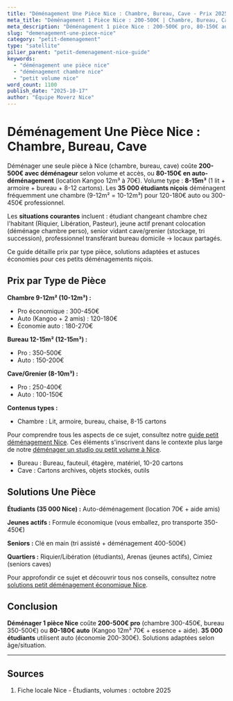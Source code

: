 ```yaml
---
title: "Déménagement Une Pièce Nice : Chambre, Bureau, Cave - Prix 2025"
meta_title: "Déménagement 1 Pièce Nice : 200-500€ | Chambre, Bureau, Cave"
meta_description: "Déménagement 1 pièce Nice : 200-500€ pro, 80-150€ auto. Chambre 9m², bureau 12m², cave 8m³. Volume 8-15m³. Utilitaire 12m³ 70€. Guide."
slug: "demenagement-une-piece-nice"
category: "petit-demenagement"
type: "satellite"
pilier_parent: "petit-demenagement-nice-guide"
keywords:
  - "déménagement une pièce nice"
  - "déménagement chambre nice"
  - "petit volume nice"
word_count: 1100
publish_date: "2025-10-17"
author: "Équipe Moverz Nice"
---
```


# Déménagement Une Pièce Nice : Chambre, Bureau, Cave

Déménager une seule pièce à Nice (chambre, bureau, cave) coûte **200-500€ avec déménageur** selon volume et accès, ou **80-150€ en auto-déménagement** (location Kangoo 12m³ à 70€). Volume type : **8-15m³** (1 lit + armoire + bureau + 8-12 cartons). Les **35 000 étudiants niçois** déménagent fréquemment une chambre (9-12m² = 10-12m³) pour 120-180€ auto ou 300-450€ professionnel.

Les **situations courantes** incluent : étudiant changeant chambre chez l'habitant (Riquier, Libération, Pasteur), jeune actif prenant colocation (déménage chambre perso), senior vidant cave/grenier (stockage, tri succession), professionnel transférant bureau domicile → locaux partagés.

Ce guide détaille prix par type pièce, solutions adaptées et astuces économies pour ces petits déménagements niçois.

## Prix par Type de Pièce

**Chambre 9-12m² (10-12m³) :**
- Pro économique : 300-450€
- Auto (Kangoo + 2 amis) : 120-180€
- Économie auto : 180-270€

**Bureau 12-15m² (12-15m³) :**
- Pro : 350-500€
- Auto : 150-200€

**Cave/Grenier (8-10m³) :**
- Pro : 250-400€
- Auto : 100-150€

**Contenus types :**
- Chambre : Lit, armoire, bureau, chaise, 8-15 cartons

Pour comprendre tous les aspects de ce sujet, consultez notre [guide petit déménagement Nice](/blog/petit-demenagement/petit-demenagement-nice-guide). Ces éléments s'inscrivent dans le contexte plus large de notre [déménager un studio ou petit volume à Nice](/blog/petit-demenagement/petit-demenagement-nice-guide).

- Bureau : Bureau, fauteuil, étagère, matériel, 10-20 cartons
- Cave : Cartons archives, objets stockés, outils

## Solutions Une Pièce

**Étudiants (35 000 Nice) :** Auto-déménagement (location 70€ + aide amis)

**Jeunes actifs :** Formule économique (vous emballez, pro transporte 350-450€)

**Seniors :** Clé en main (tri assisté + déménagement 400-500€)

**Quartiers :** Riquier/Libération (étudiants), Arenas (jeunes actifs), Cimiez (seniors caves)


Pour approfondir ce sujet et découvrir tous nos conseils, consultez notre [solutions petit déménagement économique Nice](/blog/petit-demenagement/petit-demenagement-nice-guide).

## Conclusion

**Déménager 1 pièce Nice** coûte **200-500€ pro** (chambre 300-450€, bureau 350-500€) ou **80-180€ auto** (Kangoo 12m³ 70€ + essence + aide). **35 000 étudiants** utilisent auto (économie 200-300€). Solutions adaptées selon âge/situation.

---

## Sources

1. Fiche locale Nice - Étudiants, volumes : octobre 2025


